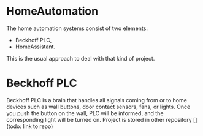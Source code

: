 # HomeAutomation 
The home automation systems consist of two elements:
* Beckhoff PLC,
* HomeAssistant.

This is the usual approach to deal with that kind of project. 

# Beckhoff PLC
Beckhoff PLC is a brain that handles all signals coming from or to home devices such as wall buttons, door contact sensors, fans, or lights. Once you push the button on the wall, PLC will be informed, and the corresponding light will be turned on. Project is stored in other repository [](todo: link to repo)
